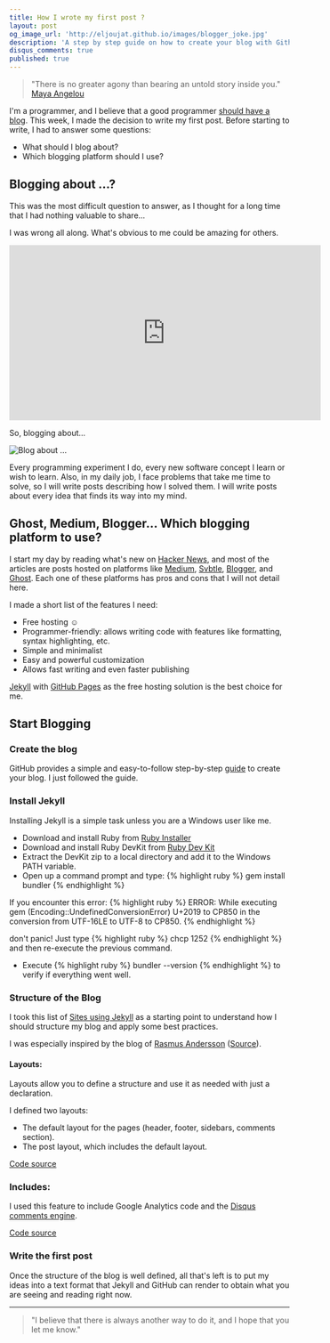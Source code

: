 ```yaml
---
title: How I wrote my first post ?
layout: post
og_image_url: 'http://eljoujat.github.io/images/blogger_joke.jpg'
description: 'A step by step guide on how to create your blog with Github and Jekyll '
disqus_comments: true
published: true
---
```


> "There is no greater agony than bearing an untold story inside you."
[Maya Angelou](http://www.mayaangelou.com/)

I'm a programmer, and I believe that a good programmer [should have a blog](http://architects.dzone.com/articles/why-programmers-should-have). This week, I made the decision to write my first post. Before starting to write, I had to answer some questions:

- What should I blog about?
- Which blogging platform should I use?

## Blogging about ...?

This was the most difficult question to answer, as I thought for a long time that I had nothing valuable to share...

I was wrong all along. What's obvious to me could be amazing for others.  
<iframe width="560" height="315" src="https://www.youtube.com/embed/xcmI5SSQLmE" frameborder="0" allowfullscreen></iframe>

So, blogging about...

![Blog about ...](/images/blogger_joke.jpg)

Every programming experiment I do, every new software concept I learn or wish to learn. Also, in my daily job, I face problems that take me time to solve, so I will write posts describing how I solved them. I will write posts about every idea that finds its way into my mind.

## Ghost, Medium, Blogger... Which blogging platform to use?

I start my day by reading what's new on [Hacker News](https://news.ycombinator.com/news), and most of the articles are posts hosted on platforms like [Medium](https://medium.com/), [Svbtle](https://svbtle.com/), [Blogger](https://www.blogger.com), and [Ghost](https://ghost.org/). Each one of these platforms has pros and cons that I will not detail here.

I made a short list of the features I need:

- Free hosting ☺
- Programmer-friendly: allows writing code with features like formatting, syntax highlighting, etc.
- Simple and minimalist
- Easy and powerful customization
- Allows fast writing and even faster publishing

[Jekyll](http://jekyllrb.com/) with [GitHub Pages](http://pages.github.com/) as the free hosting solution is the best choice for me.

## Start Blogging

### Create the blog

GitHub provides a simple and easy-to-follow step-by-step [guide](https://pages.github.com/) to create your blog. I just followed the guide.

### Install Jekyll

Installing Jekyll is a simple task unless you are a Windows user like me.

- Download and install Ruby from [Ruby Installer](http://rubyinstaller.org/downloads#download-links)
- Download and install Ruby DevKit from [Ruby Dev Kit](http://rubyinstaller.org/downloads#download-links)
- Extract the DevKit zip to a local directory and add it to the Windows PATH variable.
- Open up a command prompt and type: {% highlight ruby %} gem install bundler {% endhighlight %}

If you encounter this error:
{% highlight ruby %}
ERROR:  While executing gem (Encoding::UndefinedConversionError)
    U+2019 to CP850 in the conversion from UTF-16LE to UTF-8 to CP850.
{% endhighlight %}

don't panic! Just type {% highlight ruby %} chcp 1252 {% endhighlight %} and then re-execute the previous command.

- Execute {% highlight ruby %} bundler --version {% endhighlight %} to verify if everything went well.

### Structure of the Blog

I took this list of [Sites using Jekyll](http://jekyllrb.com/docs/sites/) as a starting point to understand how I should structure my blog and apply some best practices.

I was especially inspired by the blog of [Rasmus Andersson](http://rsms.me/) ([Source](https://github.com/rsms/rsms.github.com)).

#### Layouts:

Layouts allow you to define a structure and use it as needed with just a declaration.

I defined two layouts:

- The default layout for the pages (header, footer, sidebars, comments section).
- The post layout, which includes the default layout.

[Code source](https://github.com/eljoujat/eljoujat.github.io/tree/master/_layouts)

### Includes:

I used this feature to include Google Analytics code and the [Disqus comments engine](https://disqus.com/).

[Code source](https://github.com/eljoujat/eljoujat.github.io/tree/master/_includes)

### Write the first post

Once the structure of the blog is well defined, all that's left is to put my ideas into a text format that Jekyll and GitHub can render to obtain what you are seeing and reading right now.

***

> "I believe that there is always another way to do it, and I hope that you let me know."

